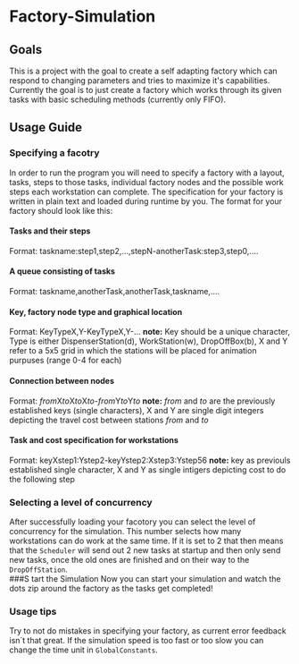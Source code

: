 # Factory-Simulation
## Goals
This is a project with the goal to create a self adapting factory which can respond to changing parameters and tries to maximize it's capabilities.
Currently the goal is to just create a factory which works through its given tasks with basic scheduling methods (currently only FIFO).
## Usage Guide
### Specifying a facotry
In order to run the program you will need to specify a factory with a layout, tasks, steps to those tasks, individual factory nodes and the possible work steps each workstation can complete.
The specification for your factory is written in plain text and loaded during runtime by you.
The format for your factory should look like this:
#### Tasks and their steps
Format: taskname:step1,step2,...,stepN-anotherTask:step3,step0,....
#### A queue consisting of tasks
Format: taskname,anotherTask,anotherTask,taskname,....
#### Key, factory node type and graphical location
Format: KeyTypeX,Y-KeyTypeX,Y-...  **note:** Key should be a unique character, Type is either DispenserStation(d), WorkStation(w), DropOffBox(b), X and Y refer to a 5x5 grid in which the stations will be placed for animation purpuses (range 0-4 for each)
#### Connection between nodes
Format: *from*X*to*X*to*X*to*-*from*Y*to*Y*to*  **note:** *from* and *to* are the previously established keys (single characters), X and Y are single digit integers depicting the travel cost between stations *from* and *to*
#### Task and cost specification for workstations
Format: keyXstep1:Ystep2-keyYstep2:Xstep3:Ystep56 **note:** key as previouls established single character, X and Y as single intigers depicting cost to do the following step
### Selecting a level of concurrency
After successfully loading your facotory you can select the level of concurrency for the simulation. This number selects how many workstations can do work at the same time. If it is set to 2 that then means that the `Scheduler` will send out 2 new tasks at startup and then only send new tasks, once the old ones are finished and on their way to the `DropOffStation`.  
###S tart the Simulation
Now you can start your simulation and watch the dots zip around the factory as the tasks get completed! 
### Usage tips
Try to not do mistakes in specifying your factory, as current error feedback isn´t that great.
If the simulation speed is too fast or too slow you can change the time unit in `GlobalConstants`.
